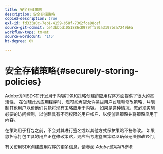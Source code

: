 ```yaml
---
title: 安全存储策略
description: 安全存储策略
copied-description: true
exl-id: fd335a0c-7eb1-4159-958f-7302fce98cef
source-git-commit: be43bbbd1051886c8979ff590a3197b2a7249b6a
workflow-type: tm+mt
source-wordcount: '145'
ht-degree: 0%

---
```


# 安全存储策略{#securely-storing-policies}

Adobe访问SDK在开发用于内容打包和策略创建的应用程序方面提供了很大的灵活性。 在创建此类应用程序时，您可能希望允许某些用户创建和修改策略，并限制其他用户以便他们只能将现有策略应用于内容。 如果是这种情况，您必须实施必要的访问控制，以创建具有不同权限的用户帐户，以便创建策略并将策略应用于内容。

在策略用于打包之前，不会对其进行签名或以其他方式保护策略不被修改。 如果您担心打包工具的用户正在修改策略，则应当考虑签署策略以确保无法修改它们。

有关使用SDK创建应用程序的更多信息，请参阅 *Adobe访问API参考*.
